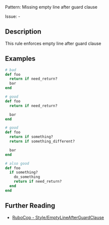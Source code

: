 Pattern: Missing empty line after guard clause

Issue: -

## Description

This rule enforces empty line after guard clause

## Examples

```ruby
# bad
def foo
  return if need_return?
  bar
end

# good
def foo
  return if need_return?

  bar
end

# good
def foo
  return if something?
  return if something_different?

  bar
end

# also good
def foo
  if something?
    do_something
    return if need_return?
  end
end
```

## Further Reading

* [RuboCop - Style/EmptyLineAfterGuardClause](https://docs.rubocop.org/rubocop/cops_style.html#styleemptylineafterguardclause)
